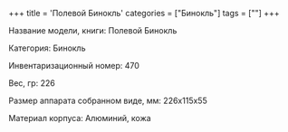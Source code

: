 +++
title = 'Полевой Бинокль'
categories = ["Бинокль"]
tags = [""]
+++

Название модели, книги: Полевой Бинокль

Категория: Бинокль

Инвентаризационный номер: 470

Вес, гр: 226

Размер аппарата  собранном виде, мм: 226х115х55

Материал корпуса: Алюминий, кожа

